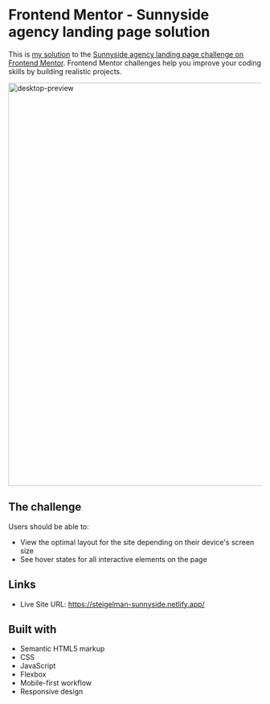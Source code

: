 # Frontend Mentor - Sunnyside agency landing page solution

This is [my solution](https://steigelman-sunnyside.netlify.app/) to the [Sunnyside agency landing page challenge on Frontend Mentor](https://www.frontendmentor.io/challenges/sunnyside-agency-landing-page-7yVs3B6ef). Frontend Mentor challenges help you improve your coding skills by building realistic projects.

<img src="https://user-images.githubusercontent.com/65603938/126646545-3dc80b3e-1f91-458a-aadc-43c450872e36.jpg" alt="desktop-preview" width="800"/>

## The challenge

Users should be able to:

- View the optimal layout for the site depending on their device's screen size
- See hover states for all interactive elements on the page

## Links

- Live Site URL: https://steigelman-sunnyside.netlify.app/

## Built with

- Semantic HTML5 markup
- CSS
- JavaScript
- Flexbox
- Mobile-first workflow
- Responsive design

